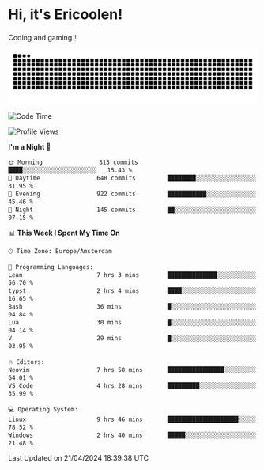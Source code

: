 # Hi, it's Ericoolen!
Coding and gaming！

<picture>
  <source media="(prefers-color-scheme: dark)" srcset="https://raw.githubusercontent.com/Eric-Song-Nop/Eric-Song-Nop/output/github-contribution-grid-snake-dark.svg">
  <source media="(prefers-color-scheme: light)" srcset="https://raw.githubusercontent.com/Eric-Song-Nop/Eric-Song-Nop/output/github-contribution-grid-snake.svg">
  <img alt="github contribution grid snake animation" src="https://raw.githubusercontent.com/Eric-Song-Nop/Eric-Song-Nop/output/github-contribution-grid-snake.svg">
</picture>

<!--START_SECTION:waka-->
![Code Time](http://img.shields.io/badge/Code%20Time-1%2C310%20hrs%2050%20mins-blue)

![Profile Views](http://img.shields.io/badge/Profile%20Views-0-blue)

**I'm a Night 🦉** 

```text
🌞 Morning                313 commits         ████░░░░░░░░░░░░░░░░░░░░░   15.43 % 
🌆 Daytime                648 commits         ████████░░░░░░░░░░░░░░░░░   31.95 % 
🌃 Evening                922 commits         ███████████░░░░░░░░░░░░░░   45.46 % 
🌙 Night                  145 commits         ██░░░░░░░░░░░░░░░░░░░░░░░   07.15 % 
```


📊 **This Week I Spent My Time On** 

```text
🕑︎ Time Zone: Europe/Amsterdam

💬 Programming Languages: 
Lean                     7 hrs 3 mins        ██████████████░░░░░░░░░░░   56.70 % 
typst                    2 hrs 4 mins        ████░░░░░░░░░░░░░░░░░░░░░   16.65 % 
Bash                     36 mins             █░░░░░░░░░░░░░░░░░░░░░░░░   04.84 % 
Lua                      30 mins             █░░░░░░░░░░░░░░░░░░░░░░░░   04.14 % 
V                        29 mins             █░░░░░░░░░░░░░░░░░░░░░░░░   03.95 % 

🔥 Editors: 
Neovim                   7 hrs 58 mins       ████████████████░░░░░░░░░   64.01 % 
VS Code                  4 hrs 28 mins       █████████░░░░░░░░░░░░░░░░   35.99 % 

💻 Operating System: 
Linux                    9 hrs 46 mins       ████████████████████░░░░░   78.52 % 
Windows                  2 hrs 40 mins       █████░░░░░░░░░░░░░░░░░░░░   21.48 % 
```


 Last Updated on 21/04/2024 18:39:38 UTC
<!--END_SECTION:waka-->
